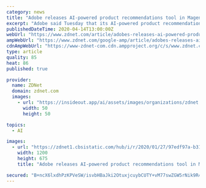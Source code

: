 ```yaml
---
category: news
title: "Adobe releases AI-powered product recommendations tool in Magento Commerce"
excerpt: "Adobe said Tuesday that its AI-powered product recommendations tool is now generally available in Magento Commerce. The feature, first announced in October, allows merchants to analyze shopper behavior in order to generate highly personalized recommendations, which can be added to relevant store pages via widgets and flexible APIs. Adobe said ..."
publishedDateTime: 2020-04-14T13:00:00Z
webUrl: "https://www.zdnet.com/article/adobes-releases-ai-powered-product-recommendations-tool-in-magento-commerce/"
ampWebUrl: "https://www.zdnet.com/google-amp/article/adobes-releases-ai-powered-product-recommendations-tool-in-magento-commerce/"
cdnAmpWebUrl: "https://www-zdnet-com.cdn.ampproject.org/c/s/www.zdnet.com/google-amp/article/adobes-releases-ai-powered-product-recommendations-tool-in-magento-commerce/"
type: article
quality: 85
heat: 86
published: true

provider:
  name: ZDNet
  domain: zdnet.com
  images:
    - url: "https://insideout.app/ai/assets/images/organizations/zdnet.com-50x50.jpg"
      width: 50
      height: 50

topics:
  - AI

images:
  - url: "https://zdnet1.cbsistatic.com/hub/i/r/2020/01/27/97edf97a-b310-4039-9187-a171b3f4f42b/thumbnail/1200x675/b7184f33d5c3dbaa6df56d95e8bbd35b/screen-shot-2020-01-27-at-12-40-12-pm.png"
    width: 1200
    height: 675
    title: "Adobe releases AI-powered product recommendations tool in Magento Commerce"

secured: "B+ncX6lxdhPzKPVeSW/isvbHBaJki2OtuxjcuybCUTY+vM77swZGW5rNik9R4oTgmfGE021mDZEkTnlZ58/Jv/Q8154smdQEOcsTzLbvAPE4QT+u4ovnWjGeZ5vS9VJl5t008VWJkjlh5m1q9G4GOuPGvZXCNgD7ZYqDGDaTd1cGk6+gkm0SR6jiPl5QZPV5Mmr9YD5iM9dlKEEzjrUx4HxjYT4a/OuUnpCMY5db+WRudXxaPZm5C9sLTzYPxDVAGu7iet+1KYc6P51591NUxOH9o0hBsTSHm3u/H8KHbl4HGspi5mUycgXEBHUEbHN9c6r5IZipe72W17kWUTId67pVohtIACVOApn+kOli50scgapRb/yJlgRWP7FIeRLYoCadc61wyQFzpGbo3hzpzA3sNZHy6VJ5u5qp/VyTNM1HLv9sbKJxX11DpgE1jAH5XsJoJHcd6+pllTNYmMU0NEWfxFZZksISt6895GurQX8=;XK2IoIoYkjJtCMHgPbKOyQ=="
---
```


